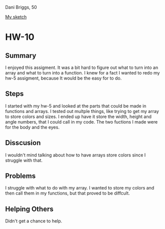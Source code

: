 Dani Briggs, 50

[My sketch](https://dani-briggs.github.io/120-work/hw-10/)

# HW-10

## Summary

I enjoyed this assigment. It was a bit hard to figure out what to turn into an array and what to turn into a function. I knew for a fact I wanted to redo my hw-5 assigment, because It would be the easy for to do.

## Steps
I started with my hw-5 and looked at the parts that could be made in functions and arrays. I tested out multple things, like trying to get my array to store colors and sizes. I ended up have it store the width, height and angle numbers, that I could call in my code. The two fuctions I made were for the body and the eyes.


## Disscusion

I wouldn't mind talking about how to have arrays store colors since I struggle with that.

## Problems

I struggle with what to do with my array. I wanted to store my colors and then call them in my functions, but that proved to be diffcult.

## Helping Others

Didn't get a chance to help.
